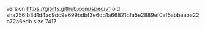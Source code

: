 version https://git-lfs.github.com/spec/v1
oid sha256:b3d1d4ac9dc9e699bdbf3e6dd1a66821dfa5e2889ef0af5abbaaba22b72a6edb
size 7417
